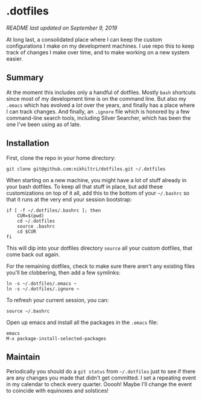 # .dotfiles

_README last updated on September 9, 2019_

At long last, a consolidated place where I can keep the custom configurations
I make on my development machines. I use repo this to keep track of changes I make
over time, and to make working on a new system easier.

## Summary

At the moment this includes only a handful of dotfiles. Mostly `bash` shortcuts since
most of my development time is on the command line. But also my `.emacs` which has evolved
a _lot_ over the years, and finally has a place where I can track changes. And finally,
an `.ignore` file which is honored by a few command-line search tools, including Silver
Searcher, which has been the one I've been using as of late.

## Installation

First, clone the repo in your home directory:

```
git clone git@github.com:nikhiltri/dotfiles.git ~/.dotfiles
```

When starting on a new machine, you might have a lot of stuff already in your bash dotfiles.
To keep all that stuff in place, but add these customizations on top of it all, add this to
the bottom of your `~/.bashrc` so that it runs at the very end your session bootstrap:

```
if [ -f ~/.dotfiles/.bashrc ]; then
    CUR=$(pwd)
    cd ~/.dotfiles
	source .bashrc
    cd $CUR
fi
```

This will dip into your dotfiles directory `source` all your custom dotfiles, that come back out
again.

For the remaining dotfiles, check to make sure there aren't any existing files you'll be clobbering,
then add a few symlinks:

```
ln -s ~/.dotfiles/.emacs ~
ln -s ~/.dotfiles/.ignore ~
```

To refresh your current session, you can:

```
source ~/.bashrc
```

Open up emacs and install all the packages in the `.emacs` file:

```
emacs
M-x package-install-selected-packages
```

## Maintain

Periodically you should do a `git status` from `~/.dotfiles` just to see if there are any changes
you made that didn't get committed. I set a repeating event in my calendar to check every quarter.
Ooooh! Maybe I'll change the event to coincide with equinoxes and solstices!

